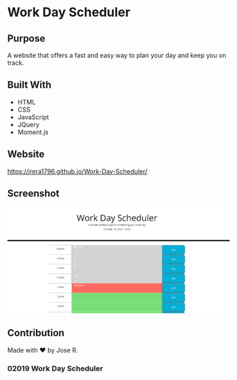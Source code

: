# Work Day Scheduler

## Purpose
A website that offers a fast and easy way to plan your day and keep you on track.

## Built With
* HTML
* CSS
* JavaScript
* JQuery
* Moment.js

## Website
https://jrera1796.github.io/Work-Day-Scheduler/

## Screenshot

![Work Day Scheduler Screenshot](/assets/images/workdays.PNG/?raw=true "Work Day Scheduler")

## Contribution
Made with ❤️ by Jose R.

### 02019 Work Day Scheduler
